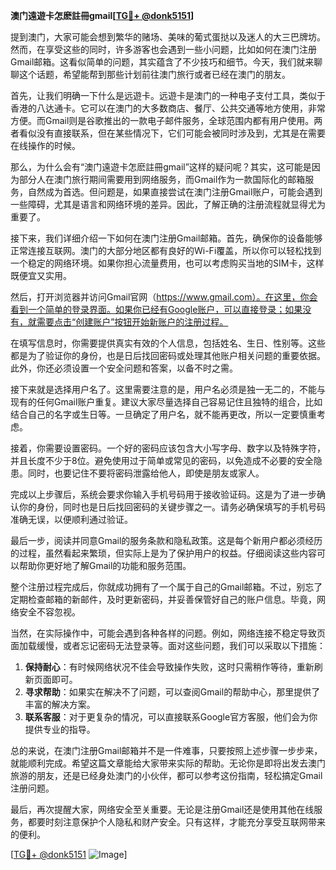 **澳门遠遊卡怎麽註冊gmail[[TG💪+ @donk5151](https://t.me/s/donk5151)]**

提到澳门，大家可能会想到繁华的赌场、美味的葡式蛋挞以及迷人的大三巴牌坊。然而，在享受这些的同时，许多游客也会遇到一些小问题，比如如何在澳门注册Gmail邮箱。这看似简单的问题，其实蕴含了不少技巧和细节。今天，我们就来聊聊这个话题，希望能帮到那些计划前往澳门旅行或者已经在澳门的朋友。

首先，让我们明确一下什么是远遊卡。远遊卡是澳门的一种电子支付工具，类似于香港的八达通卡。它可以在澳门的大多数商店、餐厅、公共交通等地方使用，非常方便。而Gmail则是谷歌推出的一款电子邮件服务，全球范围内都有用户使用。两者看似没有直接联系，但在某些情况下，它们可能会被同时涉及到，尤其是在需要在线操作的时候。

那么，为什么会有“澳门遠遊卡怎麽註冊gmail”这样的疑问呢？其实，这可能是因为部分人在澳门旅行期间需要用到网络服务，而Gmail作为一款国际化的邮箱服务，自然成为首选。但问题是，如果直接尝试在澳门注册Gmail账户，可能会遇到一些障碍，尤其是语言和网络环境的差异。因此，了解正确的注册流程就显得尤为重要了。

接下来，我们详细介绍一下如何在澳门注册Gmail邮箱。首先，确保你的设备能够正常连接互联网。澳门的大部分地区都有良好的Wi-Fi覆盖，所以你可以轻松找到一个稳定的网络环境。如果你担心流量费用，也可以考虑购买当地的SIM卡，这样既便宜又实用。

然后，打开浏览器并访问Gmail官网（https://www.gmail.com）。在这里，你会看到一个简单的登录界面。如果你已经有Google账户，可以直接登录；如果没有，就需要点击“创建账户”按钮开始新账户的注册过程。

在填写信息时，你需要提供真实有效的个人信息，包括姓名、生日、性别等。这些都是为了验证你的身份，也是日后找回密码或处理其他账户相关问题的重要依据。此外，你还必须设置一个安全问题和答案，以备不时之需。

接下来就是选择用户名了。这里需要注意的是，用户名必须是独一无二的，不能与现有的任何Gmail账户重复。建议大家尽量选择自己容易记住且独特的组合，比如结合自己的名字或生日等。一旦确定了用户名，就不能再更改，所以一定要慎重考虑。

接着，你需要设置密码。一个好的密码应该包含大小写字母、数字以及特殊字符，并且长度不少于8位。避免使用过于简单或常见的密码，以免造成不必要的安全隐患。同时，也要记住不要将密码泄露给他人，即使是朋友或家人。

完成以上步骤后，系统会要求你输入手机号码用于接收验证码。这是为了进一步确认你的身份，同时也是日后找回密码的关键步骤之一。请务必确保填写的手机号码准确无误，以便顺利通过验证。

最后一步，阅读并同意Gmail的服务条款和隐私政策。这是每个新用户都必须经历的过程，虽然看起来繁琐，但实际上是为了保护用户的权益。仔细阅读这些内容可以帮助你更好地了解Gmail的功能和服务范围。

整个注册过程完成后，你就成功拥有了一个属于自己的Gmail邮箱。不过，别忘了定期检查邮箱的新邮件，及时更新密码，并妥善保管好自己的账户信息。毕竟，网络安全不容忽视。

当然，在实际操作中，可能会遇到各种各样的问题。例如，网络连接不稳定导致页面加载缓慢，或者忘记密码无法登录等。面对这些问题，我们可以采取以下措施：

1. **保持耐心**：有时候网络状况不佳会导致操作失败，这时只需稍作等待，重新刷新页面即可。
2. **寻求帮助**：如果实在解决不了问题，可以查阅Gmail的帮助中心，那里提供了丰富的解决方案。
3. **联系客服**：对于更复杂的情况，可以直接联系Google官方客服，他们会为你提供专业的指导。

总的来说，在澳门注册Gmail邮箱并不是一件难事，只要按照上述步骤一步步来，就能顺利完成。希望这篇文章能给大家带来实际的帮助。无论你是即将出发去澳门旅游的朋友，还是已经身处澳门的小伙伴，都可以参考这份指南，轻松搞定Gmail注册问题。

最后，再次提醒大家，网络安全至关重要。无论是注册Gmail还是使用其他在线服务，都要时刻注意保护个人隐私和财产安全。只有这样，才能充分享受互联网带来的便利。

[[TG💪+ @donk5151](https://t.me/s/donk5151) ![Image](https://i.postimg.cc/rwNCRYN7/Snipaste-2025-04-30-17-27-05.png)]